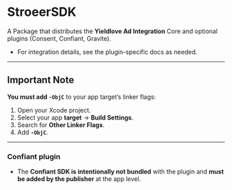 # StroeerSDK

A Package that distributes the **Yieldlove Ad Integration** Core and optional plugins (Consent, Confiant, Gravite).  

- For integration details, see the plugin-specific docs as needed.

---

## Important Note

**You must add `-ObjC`** to your app target’s linker flags:

1. Open your Xcode project.
2. Select your app **target** → **Build Settings**.
3. Search for **Other Linker Flags**.
4. Add **`-ObjC`**.

---

### Confiant plugin
- The **Confiant SDK is intentionally not bundled** with the plugin and **must be added by the publisher** at the app level.
